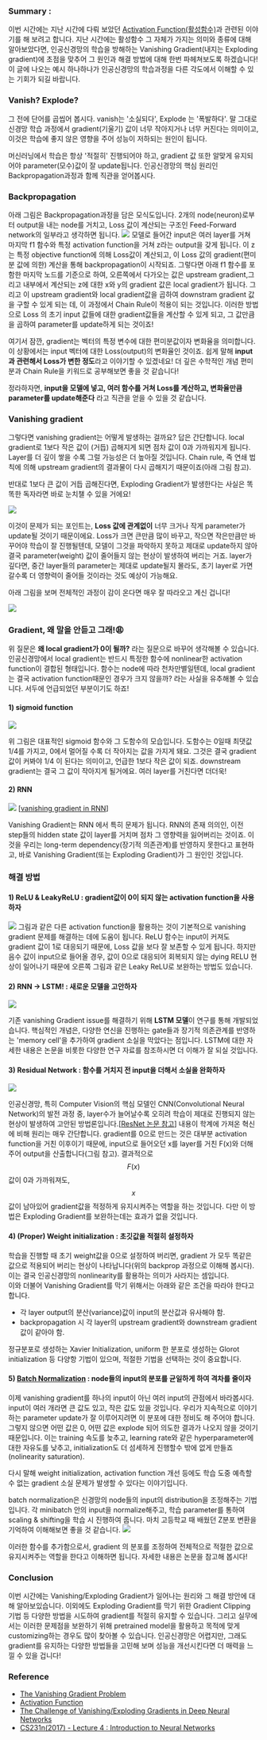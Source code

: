### Summary : 
이번 시간에는 지난 시간에 다뤄 보았던 [Activation Function(활성함수)](https://pozalabs.github.io/Activation_Function/)과 관련된 이야기를 해 보려고 합니다.
지난 시간에는 활성함수 그 자체가 가지는 의미와 종류에 대해 알아보았다면, 인공신경망의 학습을 방해하는 Vanishing Gradient(내지는 Exploding gradient)에 초점을 맞추어 그 원인과 해결 방법에 대해 한번 파헤쳐보도록 하겠습니다!
이 글에 나오는 예시 하나하나가 인공신경망의 학습과정을 다른 각도에서 이해할 수 있는 기회가 되길 바랍니다.

### Vanish? Explode?
 그 전에 단어를 곱씹어 봅시다. vanish는 '소실되다', Explode 는 '폭발하다'. 말 그대로 신경망 학습 과정에서 gradient(기울기) 값이
너무 작아지거나 너무 커진다는 의미이고, 이것은 학습에 좋지 않은 영향을 주어 성능이 저하되는 원인이 됩니다.

머신러닝에서 학습은 항상 '적절히' 진행되어야 하고, gradient 값 또한 알맞게 유지되어야 parameter(모수)값이 잘 update됩니다. 
인공신경망의 핵심 원리인 Backpropagation과정과 함께 직관을 얻어봅시다.

### Backpropagation
아래 그림은 Backpropagation과정을 담은 모식도입니다. 2개의 node(neuron)로부터 output을 내는 node를 거치고, Loss 값이 계산되는 구조인 Feed-Forward network의 일부라고 생각하면 됩니다. 
![](https://velog.velcdn.com/images/crosstar1228/post/23008203-94aa-4cde-9ea6-f80170533507/image.png)
 모델로 들어간 input은 여러 layer를 거쳐 마지막 f1 함수와 특정 activation function을 거쳐 z라는 output을 갖게 됩니다. 이 z는 특정 objective function에 의해 Loss값이 계산되고, 이 Loss 값의 gradient(편미분 값에 의한) 계산을 통해 backpropagation이 시작되죠.
그렇다면 아래 f1 함수를 포함한 마지막 노드를 기준으로 하여, 오른쪽에서 다가오는 값은 upstream gradient,그리고 내부에서 계산되는 z에 대한 x와 y의 gradient 값은 local gradient가 됩니다.
그리고 이 upstream gradient와 local gradient값을 곱하여 downstram gradient 값을 구할 수 있게 되는 데, 이 과정에서 Chain Rule이 적용이 되는 것입니다.
이러한 방법으로 Loss 의 초기 input 값들에 대한 gradient값들을 계산할 수 있게 되고, 그 값만큼을 곱하여 parameter를 update하게 되는 것이죠!

여기서 잠깐, gradient는 벡터의 특정 변수에 대한 편미분값이자 변화율을 의미합니다. 이 상황에서는 input 벡터에 대한 Loss(output)의 변화율인 것이죠.
쉽게 말해 **input과 관련해서 Loss가 변한 정도**라고 이야기할 수 있겠네요! 더 깊은 수학적인 개념 편미분과 Chain Rule을 키워드로 공부해보면 좋을 것 같습니다!

정라하자면, **input을 모델에 넣고, 여러 함수를 거쳐 Loss를 계산하고, 변화율만큼 parameter를 update해준다** 라고 직관을 얻을 수 있을 것 같습니다.

### Vanishing gradient
그렇다면 vanishing gradient는 어떻게 발생하는 걸까요? 답은 간단합니다. local gradient로 1보다 작은 값이 (거듭) 곱해지게 되면 점차 값이 0과 가까워지게 됩니다. Layer를 더 깊이 쌓을 수록 그럴 가능성은 더 높아질 것입니다. Chain rule, 즉 연쇄 법칙에 의해 upstream gradient의 결과물이 다시 곱해지기 때문이죠(아래 그림 참고).

반대로 1보다 큰 값이 거듭 곱해진다면, Exploding Gradient가 발생한다는 사실은 똑똑한 독자라면 바로 눈치챌 수 있을 거에요!

![](https://velog.velcdn.com/images/crosstar1228/post/06c561a1-654a-42e7-9d5a-f72bfb3b8007/image.png)

이것이 문제가 되는 포인트는, **Loss 값에 관계없이** 너무 크거나 작게 parameter가 update될 것이기 때문이에요.
Loss가 크면 큰만큼 많이 바꾸고, 작으면 작은만큼만 바꾸어야 학습이 잘 진행될텐데, 모델이 그것을 파악하지 못하고 제대로 update하지 않아 결국 parameter(weight) 값이 줄어들지 않는 현상이 발생하여 버리는 거죠.
layer가 깊다면, 중간 layer들의 parameter는 제대로 update될지 몰라도, 초기 layer로 가면 갈수록 더 영향력이 줄어들 것이라는 것도 예상이 가능해요.

아래 그림을 보며 전체적인 과정이 감이 온다면 매우 잘 따라오고 계신 겁니다!

![](https://velog.velcdn.com/images/crosstar1228/post/91fbc5f6-241c-4509-9761-e3ea36691f16/image.png)

### Gradient, 왜 말을 안듣고 그래!😩
위 질문은 **왜 local gradient가 0이 될까?** 라는 질문으로 바꾸어 생각해볼 수 있습니다. 인공신경망에서 local gradient는 반드시 특정한 함수에 nonlinear한 activation function이 결합된 형태입니다. 
함수는 node에 따라 천차만별일텐데, local gradient는 결국 activation function때문인 경우가 크지 않을까? 라는 사실을 유추해볼 수 있습니다. 서두에 언급되었던 부분이기도 하죠!


#### 1) sigmoid function

![](https://velog.velcdn.com/images/crosstar1228/post/a4a94d94-cc64-4c3d-ae24-66778145c6f7/image.png)

 위 그림은 대표적인 sigmoid 함수와 그 도함수의 모습입니다. 도함수는 0일때 최댓값 1/4를 가지고, 0에서 멀어질 수록 더 작아지는 값을 가지게 돼요.
그것은 결국 gradient 값이 커봐야 1/4 이 된다는 의미이고, 언급한 1보다 작은 값이 되죠. downstream gradient는 결국 그 값이 작아지게 될거에요. 여러 layer를 거친다면 더더욱!

#### 2) RNN 
![](https://velog.velcdn.com/images/crosstar1228/post/9db15a1d-6569-4172-8bef-321852753008/image.png)
[[vanishing gradient in RNN](https://www.superdatascience.com/blogs/recurrent-neural-networks-rnn-the-vanishing-gradient-problem)]

 Vanishing Gradient는 RNN 에서 특히 문제가 됩니다. RNN의 존재 의의인, 이전 step들의 hidden state 값이 layer를 거치며 점차 그 영향력을 잃어버리는 것이죠. 이것을 우리는 long-term dependency(장기적 의존관계)를 반영하지 못한다고 표현하고,
바로 Vanishing Gradient(또는 Exploding Gradient)가 그 원인인 것입니다. 


### 해결 방법
#### 1) ReLU & LeakyReLU : gradient값이 0이 되지 않는 activation function을 사용하자
![](https://velog.velcdn.com/images/crosstar1228/post/8049487a-de51-4e87-ae55-18baebed6b84/image.png)
 그림과 같은 다른 activation function을 활용하는 것이 기본적으로 vanishing gradient 문제를 해결하는 데에 도움이 됩니다. 
ReLU 함수는 input이 커져도 gradient 값이 1로 대응되기 때문에, Loss 값을 보다 잘 보존할 수 있게 됩니다. 하지만 음수 값이 input으로 들어올 경우, 
값이 0으로 대응되어 회복되지 않는 dying RELU 현상이 일어나기 때문에 오른쪽 그림과 같은 Leaky ReLU로 보완하는 방법도 있습니다. 

#### 2) RNN -> LSTM! : 새로운 모델을 고안하자
![](https://velog.velcdn.com/images/crosstar1228/post/596b597f-ef55-4a80-b3ff-dedb3fbc5cbd/image.png)

기존 vanishing Gradient issue를 해결하기 위해 **LSTM 모델**이 연구를 통해 개발되었습니다. 핵심적인 개념은, 다양한 연신을 진행하는 gate들과 장기적 의존관계를 반영하는 'memory cell'을 추가하여 gradient 소실을 막았다는 점입니다.
LSTM에 대한 자세한 내용은 논문을 비롯한 다양한 연구 자료를 참조하시면 더 이해가 잘 되실 것입니다.

#### 3) Residual Network : 함수를 거치지 전 input을 더해서 소실을 완화하자
![](https://velog.velcdn.com/images/crosstar1228/post/bc1f1437-9f43-4cee-a183-5bf601e68502/image.png)

인공신경망, 특히 Computer Vision의 핵심 모델인 CNN(Convolutional Neural Network)의 발전 과정 중, layer수가 늘어날수록 오히려 학습이 제대로 진행되지 않는 현상이 발생하여 고안된 방법론입니다.[[ResNet 논문 참고](https://arxiv.org/abs/1512.03385)]
 내용이 학계에 가져온 혁신에 비해 원리는 매우 간단합니다. gradient를 0으로 만드는 것은 대부분 activation function을 거친 이후이기 때문에, input으로 들어오던 x를 layer를 거친 F(x)와 더해주어 output을 산출합니다(그림 참고). 
결과적으로 $$F(x)$$ 값이 0과 가까워져도, $$x$$ 값이 남아있어 gradient값을 적정하게 유지시켜주는 역할을 하는 것입니다. 다만 이 방법은 Exploding Gradient를 보완하는데는 효과가 없을 것입니다.


#### 4) (Proper) Weight initialization : 초깃값을 적절히 설정하자

 학습을 진행할 때 초기 weight값을 0으로 설정하여 버리면, gradient 가 모두 똑같은 값으로 적용되어 버리는 현상이 나타납니다(위의 backprop 과정으로 이해해 봅시다). 이는 결국 인공신경망의 nonlinearity를 활용하는 의미가 사라지는 셈입니다.  
 이와 더불어 Vanishing Gradient를 막기 위해서는 아래와 같은 조건을 따라야 한다고 합니다.

 - 각 layer output의 분산(variance)값이 input의 분산값과 유사해야 함.
 - backpropagation 시 각 layer의 upstream gradient와 downstream gradient값이 같아야 함.

정규분포로 생성하는 Xavier Initialization, uniform 한 분포로 생성하는 Glorot initialization 등 다양항 기법이 있으며, 적절한 기법을 선택하는 것이 중요합니다. 

#### 5) [Batch Normalization](https://arxiv.org/abs/1502.03167) : node들의 input의 분포를 균일하게 하여 격차를 줄이자
 이제 vanishing gradient를 하나의 input이 아닌 여러 input의 관점에서 바라봅시다. input이 여러 개라면 큰 값도 있고, 작은 값도 있을 것입니다.
우리가 지속적으로 이야기하는 parameter update가 잘 이루어지려면 이 분포에 대한 정비도 해 주어야 합니다. 그렇지 않으면 어떤 값은 0, 어떤 값은 explode 되어 의도한 결과가 나오지 않을 것이기 때문입니다.
이는 training 속도를 늦추고, learning rate와 같은 hyperparameter에 대한 자유도를 낮추고, initialization도 더 섬세하게 진행할수 밖에 없게 만들죠(nolinearity saturation).

다시 말해 weight initialization, activation function 개선 등에도 학습 도중 예측할 수 없는 gradient 소실 문제가 발생할 수 있다는 이야기입니다.

batch normalization은 신경망의 node들의 input의 distribution을 조정해주는 기법입니다. 각 minibatch 안의 input을 normalize해주고, 학습 parameter를 통하여 scaling & shifting을 학습 시 진행하여 줍니다. 마치 고등학교 때 배웠던 Z분포 변환을 기억하여 이해해보면 좋을 것 같습니다.
![](https://velog.velcdn.com/images/crosstar1228/post/71121e95-11b2-454a-991c-cd825da005ad/image.png)

이러한 함수를 추가함으로서, gradient 의 분포를 조정하여 전체적으로 적절한 값으로 유지시켜주는 역할을 한다고 이해하면 됩니다. 자세한 내용은 논문을 참고해 봅시다!


### Conclusion
 이번 시간에는 Vanishing/Exploding Gradient가 일어나는 원리와 그 해결 방안에 대해 알아보있습니다.
이외에도 Exploding Gradient를 막기 위한 Gradient Clipping 기법 등 다양한 방법을 시도하여 gradient를 적절히 유지할 수 있습니다. 
그리고 실무에서는 이러한 문제점을 보완하기 위해 pretrained model을 활용하고 목적에 맞게 customizing하는 경우도 많이 찾아볼 수 있습니다.
인공신경망은 어렵지만, 그래도 gradient를 유지하는 다양한 방법들을 고민해 보며 성능을 개선시킨다면 더 매력을 느낄 수 있을 겁니다!


### Reference
- [The Vanishing Gradient Problem](https://towardsdatascience.com/the-vanishing-gradient-problem-69bf08b15484)
- [Activation Function](https://machine-learning.paperspace.com/wiki/activation-function)
- [The Challenge of Vanishing/Exploding Gradients in Deep Neural Networks](https://www.analyticsvidhya.com/blog/2021/06/the-challenge-of-vanishing-exploding-gradients-in-deep-neural-networks/)
- [CS231n(2017) - Lecture 4 : Introduction to Neural Networks](https://youtu.be/d14TUNcbn1k)
